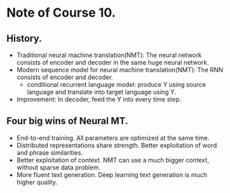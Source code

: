 # Note of Course 10.

## History.
- Traditional neural machine translation(NMT): The neural network consists of encoder and decoder in the same huge neural network.
- Modern sequence model for neural machine translation(NMT): The RNN consists of encoder and decoder.
	- conditional recurrent language model: produce Y using source language and translate into target language using Y.
- Improvement: In decoder, feed the Y into every time step.

## Four big wins of Neural MT.
- End-to-end training. All parameters are optimized at the same time.
- Distributed representations share strength. Better exploitation of word and phrase similarities.
- Better exploitation of context. NMT can use a much bigger context, without sparse data problem.
- More fluent text generation. Deep learning text generation is much higher quality.